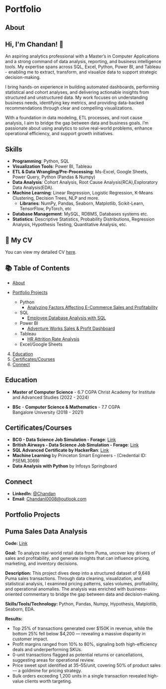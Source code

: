 # Portfolio
## About
## Hi, I'm Chandan! 👋 

An aspiring analytics professional with a Master’s in Computer Applications and a strong command of data analysis, reporting, and business intelligence tools. My expertise spans across SQL, Excel, Python, Power BI, and Tableau - enabling me to extract, transform, and visualize data to support strategic decision-making.

I bring hands-on experience in building automated dashboards, performing statistical and cohort analyses, and delivering actionable insights from structured and unstructured data. My work focuses on understanding business needs, identifying key metrics, and providing data-backed recommendations through clear and compelling visualizations.

With a foundation in data modeling, ETL processes, and root cause analysis, I aim to bridge the gap between data and business goals. I’m passionate about using analytics to solve real-world problems, enhance operational efficiency, and support growth initiatives.

## Skills  
- **Programming**: Python, SQL  
- **Visualization Tools**: Power BI, Tableau
- **ETL & Data Wrangling/Pre-Processing**: Ms-Excel, Google Sheets, Power Query, Python (Pandas & Numpy)
- **Data Analysis**: Cohort Analysis, Root Cause Analysis(RCA),Exploratory Data Analysis(EDA). 
- **Machine Learning**: Linear Regression, Logistic Regression, K-Means Clustering, Decision Trees, NLP and more.
    -  **Libraries**: NumPy, Pandas, Seaborn, Matplotlib, Scikit-Learn, TensorFlow, PyTorch, etc
- **Database Management**: MySQL, RDBMS, Databases systems etc.
- **Statistics**: Descriptive Statistics, Probability Distributions, Regression Analysis, Hypothesis Testing, Quantitative Analysis, etc.

## 📄 My CV  
You can view my detailed CV [here](CV.pdf).   

## 📚 Table of Contents  
-  [About](#about)  
- [Portfolio Projects](#portfolio-projects)
 
   - Python
       - [Analyzing Factors Affecting E-Commerce Sales and Profitability](#analyzing-factors-affecting-e-commerce-sales-and-profitability)
   - SQL
       - [Employee Database Analysis with SQL](#employee-database-analysis-with-sql)
   - Power BI
       - [Adventure Works Sales & Profit Dashboard](#adventure-works-sales--profit-dashboard)
   - Tableau
       - [HR Attrition Rate Analysis](#analyzing-factors-contributing-to-employee-attrition)
   - Excel/Google Sheets

     
4. [Education](#education)  
5. [Certificates/Courses](#certificates-/-courses)  
6. [Connect](#connect)   

## Education
- **Master of Computer Science** - 6.7 CGPA
  Christ Academy for Institute and Advanced Studies (2022 - 2024)
  
- **BSc** - **Computer Science & Mathematics** - 7.7 CGPA  
  Bangalore University (2018 - 2021)


## Certificates/Courses
- **BCG - Data Science Job Simulation - Forage**: [Link](https://forage-uploads-prod.s3.amazonaws.com/completion-certificates/SKZxezskWgmFjRvj9/Tcz8gTtprzAS4xSoK_SKZxezskWgmFjRvj9_yvZK8fdargwGnLHvx_1738672743026_completion_certificate.pdf)
- **British Airways - Data Science Job Simulation - Forage**: [Link](https://forage-uploads-prod.s3.amazonaws.com/completion-certificates/tMjbs76F526fF5v3G/NjynCWzGSaWXQCxSX_tMjbs76F526fF5v3G_yvZK8fdargwGnLHvx_1736937506908_completion_certificate.pdf)
- **SQL Advanced Certificate by HackerRan**: [Link](https://www.hackerrank.com/certificates/0bea6598e58a)
- **Machine Learning** by Princeton Smart Engineers - (Credential ID: PSEML3069)
- **Data Analysis with Python** by Infosys Springboard

## Connect 
- **LinkedIn**: [@Chandan](www.linkedin.com/in/chandan-l-19735b318)
- **Email**: Chandanl0008@outlook.com

## Portfolio Projects

## Puma Sales Data Analysis

**Code:** [Link](https://github.com/chandan0026/Portfolio-Projects/blob/main/puma_data.ipynb)

**Goal:** To analyze real-world retail data from Puma, uncover key drivers of sales and profitability, and generate insights that can influence pricing, marketing, and inventory decisions.

**Description:** This project dives deep into a structured dataset of 9,648 Puma sales transactions. Through data cleaning, visualization, and statistical analysis, I examined pricing patterns, sales volumes, profitability, and operational anomalies. The analysis was enriched with business-oriented commentary to bridge the gap between data and decision-making.

**Skills/Tools/Technology:** Python, Pandas, Numpy, Hypothesis, Matplotlib, Seaborn, EDA.

**Results:** 
* Top 25% of transactions generated over $150K in revenue, while the bottom 25% fell below $4,200 — revealing a massive disparity in customer impact.
* Profit margins ranged from 10% to 80%, signaling both high-efficiency deals and underperforming SKUs.
* 0-unit transactions flagged as potential returns or cancellations, suggesting areas for operational review.
* Price sweet spot identified at $35–$55/unit, covering 50% of product sales — a goldmine for pricing strategy.
* Bulk orders exceeding 1,200 units in a single transaction revealed high-value clients worth targeting.



 
